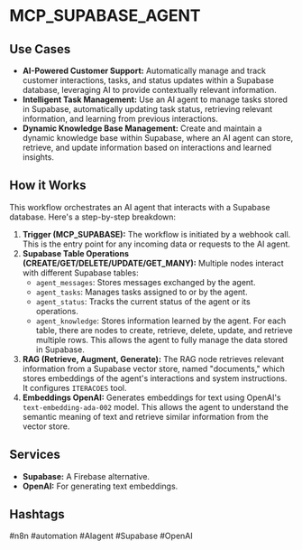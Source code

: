 # MCP_SUPABASE_AGENT

## Use Cases

- **AI-Powered Customer Support:** Automatically manage and track customer interactions, tasks, and status updates within a Supabase database, leveraging AI to provide contextually relevant information.
- **Intelligent Task Management:** Use an AI agent to manage tasks stored in Supabase, automatically updating task status, retrieving relevant information, and learning from previous interactions.
- **Dynamic Knowledge Base Management:** Create and maintain a dynamic knowledge base within Supabase, where an AI agent can store, retrieve, and update information based on interactions and learned insights.

## How it Works

This workflow orchestrates an AI agent that interacts with a Supabase database. Here's a step-by-step breakdown:

1.  **Trigger (MCP_SUPABASE):** The workflow is initiated by a webhook call. This is the entry point for any incoming data or requests to the AI agent.
2.  **Supabase Table Operations (CREATE/GET/DELETE/UPDATE/GET_MANY):** Multiple nodes interact with different Supabase tables:
    -   `agent_messages`: Stores messages exchanged by the agent.
    -   `agent_tasks`: Manages tasks assigned to or by the agent.
    -   `agent_status`: Tracks the current status of the agent or its operations.
    -   `agent_knowledge`: Stores information learned by the agent.
    For each table, there are nodes to create, retrieve, delete, update, and retrieve multiple rows. This allows the agent to fully manage the data stored in Supabase.
3.  **RAG (Retrieve, Augment, Generate):** The RAG node retrieves relevant information from a Supabase vector store, named "documents," which stores embeddings of the agent's interactions and system instructions. It configures `ITERACOES` tool.
4.  **Embeddings OpenAI:** Generates embeddings for text using OpenAI's `text-embedding-ada-002` model. This allows the agent to understand the semantic meaning of text and retrieve similar information from the vector store.

## Services

-   **Supabase:** A Firebase alternative.
-   **OpenAI:** For generating text embeddings.

## Hashtags

#n8n #automation #AIagent #Supabase #OpenAI
